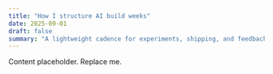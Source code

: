 ```yaml
---
title: "How I structure AI build weeks"
date: 2025-09-01
draft: false
summary: "A lightweight cadence for experiments, shipping, and feedback."
---
```

Content placeholder. Replace me.
